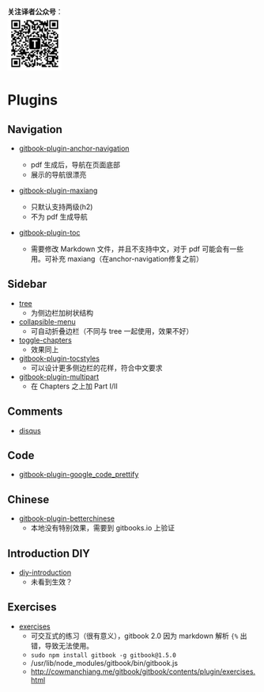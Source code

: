 **关注译者公众号**：
<br/>
<img src='../../pic/tinylab-wechat.jpg' width='110px'/>
<br/>

# Plugins

## Navigation

* [gitbook-plugin-anchor-navigation](https://github.com/yaneryou/gitbook-plugin-anchor-navigation)
    -   pdf 生成后，导航在页面底部
    -   展示的导航很漂亮
* [gitbook-plugin-maxiang](http://plugins.gitbook.com/plugin/maxiang)
    -   只默认支持两级(h2)
    -   不为 pdf 生成导航

* [gitbook-plugin-toc](http://plugins.gitbook.com/plugin/toc)
    -   需要修改 Markdown 文件，并且不支持中文，对于 pdf 可能会有一些用。可补充 maxiang（在anchor-navigation修复之前）

## Sidebar

* [tree](http://plugins.gitbook.com/plugin/tree)
    -   为侧边栏加树状结构
* [collapsible-menu](http://plugins.gitbook.com/plugin/collapsible-menu)
    -   可自动折叠边栏（不同与 tree 一起使用，效果不好）
* [toggle-chapters](http://plugins.gitbook.com/plugin/toggle-chapters)
    -   效果同上
* [gitbook-plugin-tocstyles](http://plugins.gitbook.com/plugin/tocstyles)
    -   可以设计更多侧边栏的花样，符合中文要求
* [gitbook-plugin-multipart](http://plugins.gitbook.com/plugin/multipart)
    -   在 Chapters 之上加 Part I/II

## Comments

* [disqus](http://plugins.gitbook.com/plugin/disqus)

## Code

* [gitbook-plugin-google_code_prettify](http://plugins.gitbook.com/plugin/google_code_prettify)

## Chinese

* [gitbook-plugin-betterchinese](http://plugins.gitbook.com/plugin/betterchinese)
    -   本地没有特别效果，需要到 gitbooks.io 上验证

## Introduction DIY

* [diy-introduction](http://plugins.gitbook.com/plugin/diy-introduction)
    -   未看到生效？

## Exercises

* [exercises](http://plugins.gitbook.com/plugin/exercises)
    -   可交互式的练习（很有意义），gitbook 2.0 因为 markdown 解析 `{%` 出错，导致无法使用。
    -   `sudo npm install gitbook -g gitbook@1.5.0`
    -   /usr/lib/node_modules/gitbook/bin/gitbook.js
    -   http://cowmanchiang.me/gitbook/gitbook/contents/plugin/exercises.html
